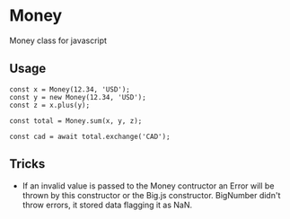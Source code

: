 # Money
Money class for javascript

## Usage
```
const x = Money(12.34, 'USD');
const y = new Money(12.34, 'USD');
const z = x.plus(y);

const total = Money.sum(x, y, z);

const cad = await total.exchange('CAD');
```

## Tricks

- If an invalid value is passed to the Money contructor an Error will be thrown by this constructor or the Big.js constructor. BigNumber didn't throw errors, it stored data flagging it as NaN.